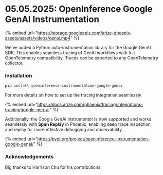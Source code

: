 # 05.05.2025: OpenInference Google GenAI Instrumentation

{% embed url="https://storage.googleapis.com/arize-phoenix-assets/assets/videos/genai.mp4" %}

We’ve added a Python auto-instrumentation library for the Google GenAI SDK. This enables seamless tracing of GenAI workflows with full OpenTelemetry compatibility. Traces can be exported to any OpenTelemetry collector.

### Installation

```bash
pip install openinference-instrumentation-google-genai
```

For more details on how to set up the tracing integration seamlessly:

{% embed url="https://docs.arize.com/phoenix/tracing/integrations-tracing/google-gen-ai" %}

Additionally, the Google GenAI instrumentor is now supported and works seamlessly with **Span Replay** in Phoenix, enabling deep trace inspection and replay for more effective debugging and observability.

{% embed url="https://pypi.org/project/openinference-instrumentation-google-genai/" %}

### Acknowledgements

Big thanks to Harrison Chu for his contributions.&#x20;
